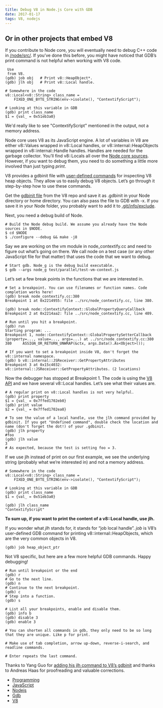 ```yaml
---
title: Debug V8 in Node.js Core with GDB
date: 2017-01-17
tags: V8, nodejs
---
```

## Or in other projects that embed V8

If you contribute to Node core, you will eventually need to debug C++ code in
[/node/src/](https://github.com/nodejs/node/tree/master/src). If you’ve done
this before, you might have noticed that GDB’s print command is not helpful when
working with V8 code.

     Use 
     from V8. 
    (gdb) job obj   # Print v8::HeapObject*.
    (gdb) jlh obj   # Print v8::Local handle.

    # Somewhere in the code
    v8::Local<v8::String> class_name =
        FIXED_ONE_BYTE_STRING(env->isolate(), "ContextifyScript");

    # Looking at this variable in GDB
    (gdb) print class_name
    $1 = {val_ = 0x51eb3a0} 

We'd really like to see "ContextifyScript" mentioned in the output, not a memory
address.

Node core uses V8 as its JavaScript engine. A lot of variables in V8 are either
v8::Values wrapped in v8::Local handles, or v8::internal::HeapObjects wrapped in
v8::internal::Handle handles. Handles are needed for the garbage collector.
You’ll find v8::Locals all over the [Node core
sources](https://github.com/nodejs/node/search?l=C++&q=Local). However, if you
want to debug them, you need to do something a little more involved than just
typing *print*.

V8 provides a gdbinit file with [user-defined
commands](https://sourceware.org/gdb/onlinedocs/gdb/Define.html) for inspecting
V8 heap objects. They allow us to easily debug V8 objects. Let’s go through it
step-by-step how to use these commands.

Get the [gdbinit file](https://github.com/v8/v8/blame/master/tools/gdbinit) from
the V8 repo and save it as .gdbinit in your Node directory or home directory.
You can also pass the file to GDB with -x. If you save it in your Node folder,
you probably want to add it to
[.git/info/exclude](https://help.github.com/articles/ignoring-files/#explicit-repository-excludes).

Next, you need a debug build of Node.

    # Build the Node debug build. We assume you already have the Node sources in $NODE.
    $ cd $NODE
    $ ./configure --debug && make -j8

Say we are working on the vm module in node_contextify.cc and need to figure out
what’s going on there. We call node on a test case (or any other JavaScript file
for that matter) that uses the code that we want to debug.

    # Start gdb. Node_g is the debug build executable.
    $ gdb --args node_g test/parallel/test-vm-context.js

Let’s set a few break points in the functions that we are interested in.

    # Set a breakpoint. You can use filenames or function names. Code completion works here!
    (gdb) break node_contextify.cc:380
    Breakpoint 1 at 0x2214955: file ../src/node_contextify.cc, line 380.

    (gdb) break node::ContextifyContext::GlobalPropertyQueryCallback
    Breakpoint 2 at 0x2214aa2: file ../src/node_contextify.cc, line 409.

    # Run until you hit a breakpoint.
    (gdb) run
    Starting program: ...
    Breakpoint 1, node::ContextifyContext::GlobalPropertySetterCallback (property=..., value=..., args=...) at ../src/node_contextify.cc:380
    380     ASSIGN_OR_RETURN_UNWRAP(&ctx, args.Data().As<Object>());

    # If you want to set a breakpoint inside V8, don't forget the v8::internal namespace.
    (gdb) b v8::internal::JSReceiver::GetPropertyAttributes
    Breakpoint 3 at 0x15c4032: v8::internal::JSReceiver::GetPropertyAttributes. (2 locations)

Now the debugger has stopped at Breakpoint 1. The code is using the [V8
API](https://github.com/v8/v8/blob/master/include/v8.h) and we have several
v8::Local handles. Let’s see what their values are.

    # A regular print on v8::Local handles is not very helpful.
    (gdb) print property
    $1 = {val_ = 0x7ffed1702eb0}
    (gdb) print value
    $2 = {val_ = 0x7ffed1702ea8}

    # To see the value of a local handle, use the jlh command provided by gdbinit. If you get "Undefined command", double check the location and name (don't forget the dot!) of your .gdbinit.
    (gdb) jlh property
    #foo
    (gdb) jlh value
    3
    # As expected, because the test is setting foo = 3.

If we use jlh instead of print on our first example, we see the underlying
string (probably what we’re interested in) and not a memory address.

    # Somewhere in the code
    v8::Local<v8::String> class_name =
        FIXED_ONE_BYTE_STRING(env->isolate(), "ContextifyScript");

    # Looking at this variable in GDB
    (gdb) print class_name
    $1 = {val_ = 0x51eb3a0}

    (gdb) jlh class_name
    "ContextifyScript"

**To sum up, if you want to print the content of a v8::Local handle, use jlh.**

If you wonder what *jlh* stands for, it stands for “job local handle”. *job* is
V8’s user-defined GDB command for printing v8::internal::HeapObjects, which are
the very common objects in V8.

    (gdb) job heap_object_ptr

Not V8 specific, but here are a few more helpful GDB commands. Happy debugging!

    # Run until breakpoint or the end
    (gdb) r
    # Go to the next line.
    (gdb) n
    # Continue to the next breakpoint. 
    (gdb) c
    # Step into a function.
    (gdb) s

    # List all your breakpoints, enable and disable them.
    (gdb) info b
    (gdb) disable 3
    (gdb) enable 3

    # You can shorten all commands in gdb, they only need to be so long that they are unique. Like p for print. 

    # Make use of tab completion, arrow up-down, reverse-i-search, and readline commands.

    # Enter repeats the last command.

Thanks to Yang Guo for [adding his jlh command to V8’s
gdbinit](https://codereview.chromium.org/2628293003) and thanks to Andreas Haas
for proofreading and valuable corrections.

* [Programming](https://medium.com/tag/programming?source=post)
* [JavaScript](https://medium.com/tag/javascript?source=post)
* [Nodejs](https://medium.com/tag/nodejs?source=post)
* [Gdb](https://medium.com/tag/gdb?source=post)
* [V8](https://medium.com/tag/v8?source=post)